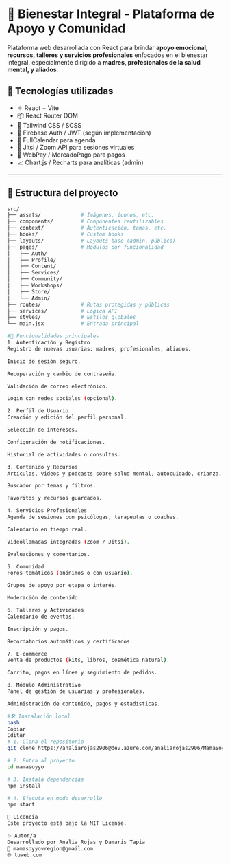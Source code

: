 # 🌿 Bienestar Integral - Plataforma de Apoyo y Comunidad

Plataforma web desarrollada con React para brindar **apoyo emocional, recursos, talleres y servicios profesionales** enfocados en el bienestar integral, especialmente dirigido a **madres, profesionales de la salud mental, y aliados**.

## 🚀 Tecnologías utilizadas

- ⚛️ React + Vite
- 📦 React Router DOM
- 🎨 Tailwind CSS / SCSS
- 🔐 Firebase Auth / JWT (según implementación)
- 📅 FullCalendar para agenda
- 💬 Jitsi / Zoom API para sesiones virtuales
- 🛒 WebPay / MercadoPago para pagos
- 📈 Chart.js / Recharts para analíticas (admin)

---

## 📂 Estructura del proyecto

```bash
src/
├── assets/             # Imágenes, íconos, etc.
├── components/         # Componentes reutilizables
├── context/            # Autenticación, temas, etc.
├── hooks/              # Custom hooks
├── layouts/            # Layouts base (admin, público)
├── pages/              # Módulos por funcionalidad
│   ├── Auth/
│   ├── Profile/
│   ├── Content/
│   ├── Services/
│   ├── Community/
│   ├── Workshops/
│   ├── Store/
│   └── Admin/
├── routes/             # Rutas protegidas y públicas
├── services/           # Lógica API
├── styles/             # Estilos globales
└── main.jsx            # Entrada principal

#📌 Funcionalidades principales
1. Autenticación y Registro
Registro de nuevas usuarias: madres, profesionales, aliados.

Inicio de sesión seguro.

Recuperación y cambio de contraseña.

Validación de correo electrónico.

Login con redes sociales (opcional).

2. Perfil de Usuario
Creación y edición del perfil personal.

Selección de intereses.

Configuración de notificaciones.

Historial de actividades o consultas.

3. Contenido y Recursos
Artículos, videos y podcasts sobre salud mental, autocuidado, crianza.

Buscador por temas y filtros.

Favoritos y recursos guardados.

4. Servicios Profesionales
Agenda de sesiones con psicólogas, terapeutas o coaches.

Calendario en tiempo real.

Videollamadas integradas (Zoom / Jitsi).

Evaluaciones y comentarios.

5. Comunidad
Foros temáticos (anónimos o con usuario).

Grupos de apoyo por etapa o interés.

Moderación de contenido.

6. Talleres y Actividades
Calendario de eventos.

Inscripción y pagos.

Recordatorios automáticos y certificados.

7. E-commerce
Venta de productos (kits, libros, cosmética natural).

Carrito, pagos en línea y seguimiento de pedidos.

8. Módulo Administrativo
Panel de gestión de usuarias y profesionales.

Administración de contenido, pagos y estadísticas.

#🛠️ Instalación local
bash
Copiar
Editar
# 1. Clona el repositorio
git clone https://analiarojas2906@dev.azure.com/analiarojas2906/MamaSoyYo/_git/MamaSoyYo

# 2. Entra al proyecto
cd mamasoyyo

# 3. Instala dependencias
npm install

# 4. Ejecuta en modo desarrollo
npm start

📄 Licencia
Este proyecto está bajo la MIT License.

✨ Autor/a
Desarrollado por Analia Rojas y Damaris Tapia
📧 mamasoyyovregion@gmail.com
🌐 tuweb.com